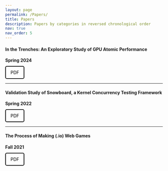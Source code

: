 ```yaml
---
layout: page
permalink: /Papers/
title: Papers
description: Papers by categories in reversed chronological order
nav: true
nav_order: 5
---
```


<!-- _pages/publications.md -->

<!-- Bibsearch Feature -->

<!-- {% include bib_search.liquid %} -->

#### In the Trenches: An Exploratory Study of GPU Atomic Performance
**Spring 2024**  
<a href="https://gudhillon.github.io/assets/pdf/ms.pdf" class="pdf-button" target="_blank">PDF</a>

---

#### Validation Study of Snowboard, a Kernel Concurrency Testing Framework
**Spring 2022**   
<a href="https://gudhillon.github.io/assets/pdf/snowboard.pdf" class="pdf-button" target="_blank">PDF</a>

---

#### The Process of Making (.io) Web Games
**Fall 2021**  
<a href="https://gudhillon.github.io/assets/pdf/webio.pdf" class="pdf-button" target="_blank">PDF</a>

<style>
  .pdf-button {
    display: inline-block;
    padding: 10px 15px;
    margin-top: 10px;
    border: 2px solid;
    background-color: transparent;
    text-decoration: none;
    border-radius: 5px;
    transition: background-color 0.3s ease, color 0.3s ease;
  }

  /* Default styling for light mode (day mode) */
  @media (prefers-color-scheme: light) {
    .pdf-button {
      border-color: black;
      color: black;
    }
    .pdf-button:hover {
      background-color: black;
      color: white;
    }
  }

  /* Styling for dark mode (night mode) */
  @media (prefers-color-scheme: dark) {
    .pdf-button {
      border-color: white;
      color: white;
    }
    .pdf-button:hover {
      background-color: white;
      color: black;
    }
  }
</style>
